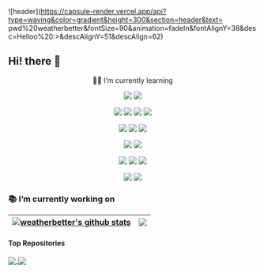 ![header](https://capsule-render.vercel.app/api?type=waving&color=gradient&height=300&section=header&text= pwd%20weatherbetter&fontSize=90&animation=fadeIn&fontAlignY=38&desc=Helloo%20:>&descAlignY=51&descAlign=62)

## Hi! there 👋
<p align='center'>
  🏄‍♂️ I’m currently learning
</p>
<p align='center'>
	<img src="https://img.shields.io/badge/-Python-3776AB?style=flat&logo=Python&logoColor=white"/>
	<img src="https://img.shields.io/badge/Java-CC0000?style=flat&logoColor=white"/>
</p>
  <p align='center'>
<img src="https://img.shields.io/badge/ApacheSpark-E25A1C?style=flat&logo=ApacheSpark&logoColor=white"/>
<img src="https://img.shields.io/badge/ApacheKafka-231F20?style=flat&logo=ApacheKafka&logoColor=white"/>
<img src="https://img.shields.io/badge/ElasticStack-005571?style=flat&logo=ElasticStack&logoColor=white"/>
<img src="https://img.shields.io/badge/ApacheAirflow-017CEE?style=flat&logo=ApacheAirflow&logoColor=white"/>
</p>
 <p align='center'>
<img src="https://img.shields.io/badge/ApacheHadoop-66CCFF?style=flat&logo=ApacheHadoop&logoColor=white"/>
<img src="https://img.shields.io/badge/MySQL-4479A1?style=flat&logo=MySQL&logoColor=white"/>
<img src="https://img.shields.io/badge/MongoDB-47A248?style=flat&logo=MongoDB&logoColor=white"/>
</p>
 <p align='center'>
<img src="https://img.shields.io/badge/AmazonAWS-232F3E?style=flat&logo=AmazonAWS&logoColor=white"/>
<img src="https://img.shields.io/badge/GoogleCloud-4285F4?style=flat&logo=GoogleCloud&logoColor=white"/>
</p>
 <p align='center'>
<img src="https://img.shields.io/badge/Docker-2496ED?style=flat&logo=Docker&logoColor=white"/>
<img src="https://img.shields.io/badge/Kubernetes-326CE5?style=flat&logo=Kubernetes&logoColor=white"/>
<img src="https://img.shields.io/badge/Jenkins-D24939?style=flat&logo=Jenkins&logoColor=white"/>
</p>
 <p align='center'>
 <img src="https://img.shields.io/badge/Django-092E20?style=flat&logo=Django&logoColor=white"/>
<img src="https://img.shields.io/badge/Spring-6DB33F?style=flat&logo=Spring&logoColor=white"/>
 </p>

### 📚 I’m currently working on
| <a href="https://github.com/weatherbetter/github-readme-stats"><img align="center" src="https://github-readme-stats.vercel.app/api?username=weatherbetter&show_icons=true&include_all_commits=true&theme=buefy&hide=stars,contribs&count_private=true&hide_border=true" alt="weatherbetter's github stats" /></a> | <a href="https://github.com/weatherbetter/github-readme-stats"><img align="center" src="https://github-readme-stats.vercel.app/api/top-langs/?username=weatherbetter&layout=compact&theme=buefy&hide_border=true" /></a> |
| ------------- | ------------- |

#### Top Repositories

<a href="https://github.com/weatherbetter/HDFS-Java-API">
  <img align="center" src="https://github-readme-stats.vercel.app/api/pin/?username=weatherbetter&repo=HDFS-Java-API&theme=buefy" />
</a>
<a href="https://github.com/weatherbetter/HDFS-Java-API">
  <img align="center" src="https://github-readme-stats.vercel.app/api/pin/?username=weatherbetter&repo=HDFS-Java-API&theme=buefy" />
</a>

